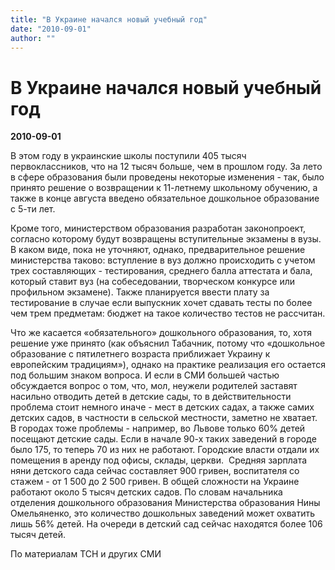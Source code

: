 ```yaml
---
title: "В Украине начался новый учебный год"
date: "2010-09-01"
author: ""
---
```


# В Украине начался новый учебный год

**2010-09-01** 

В этом году в украинские школы поступили 405 тысяч первоклассников, что на 12 тысяч больше, чем в прошлом году. За лето в сфере образования были проведены некоторые изменения - так, было принято решение о возвращении к 11-летнему школьному обучению, а также в конце августа введено обязательное дошкольное образование с 5-ти лет.

Кроме того, министерством образования разработан законопроект, согласно которому будут возвращены вступительные экзамены в вузы. В каком виде, пока не уточняют, однако, предварительное решение министерства таково: вступление в вуз должно происходить с учетом трех составляющих - тестирования, среднего балла аттестата и бала, который ставит вуз (на собеседовании, творческом конкурсе или профильном экзамене). Также планируется ввести плату за тестирование в случае если выпускник хочет сдавать тесты по более чем трем предметам: бюджет на такое количество тестов не рассчитан.

Что же касается «обязательного» дошкольного образования, то, хотя решение уже принято (как объяснил Табачник, потому что «дошкольное образование с пятилетнего возраста приближает Украину к европейским традициям»), однако на практике реализация его остается под большим знаком вопроса. И если в СМИ большей частью обсуждается вопрос о том, что, мол, неужели родителей заставят насильно отводить детей в детские сады, то в действительности проблема стоит немного иначе - мест в детских садах, а также самих детских садов, в частности в сельской местности, заметно не хватает. В городах тоже проблемы - например, во Львове только 60% детей посещают детские сады. Если в начале 90-х таких заведений в городе было 175, то теперь 70 из них не работают. Городские власти отдали их помещения в аренду под офисы, склады, церкви.  Средняя зарплата няни детского сада сейчас составляет 900 гривен, воспитателя со стажем - от 1 500 до 2 500 гривен. В общей сложности на Украине работают около 5 тысяч детских садов. По словам начальника отделения дошкольного образования Министерства образования Нины Омельяненко, это количество дошкольных заведений может охватить лишь 56% детей. На очереди в детский сад сейчас находятся более 106 тысяч детей.

По материалам ТСН и других СМИ